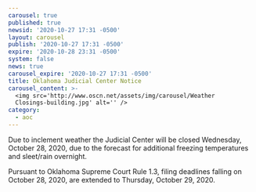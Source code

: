 ```yaml
---
carousel: true
published: true
newsid: '2020-10-27 17:31 -0500'
layout: carousel
publish: '2020-10-27 17:31 -0500'
expire: '2020-10-28 23:31 -0500'
system: false
news: true
carousel_expire: '2020-10-27 17:31 -0500'
title: Oklahoma Judicial Center Notice
carousel_content: >-
  <img src='http://www.oscn.net/assets/img/carousel/Weather
  Closings-building.jpg' alt='' />
category:
  - aoc
---
```

Due to inclement weather the Judicial Center will be closed Wednesday, October 28, 2020, due to the forecast for additional freezing temperatures and sleet/rain overnight.

Pursuant to Oklahoma Supreme Court Rule 1.3, filing deadlines falling on October 28, 2020, are extended to Thursday, October 29, 2020.
